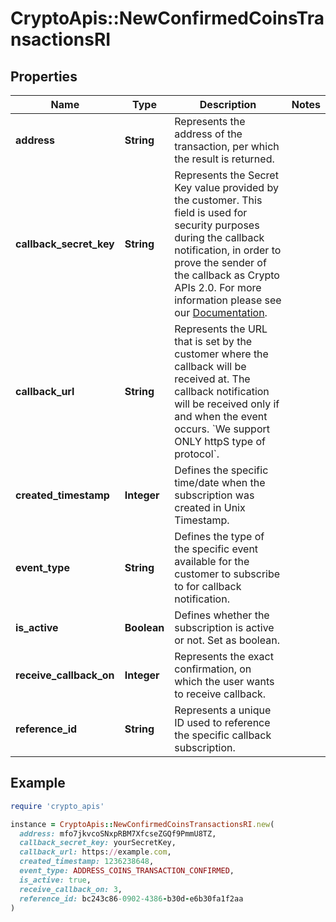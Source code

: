 # CryptoApis::NewConfirmedCoinsTransactionsRI

## Properties

| Name | Type | Description | Notes |
| ---- | ---- | ----------- | ----- |
| **address** | **String** | Represents the address of the transaction, per which the result is returned. |  |
| **callback_secret_key** | **String** | Represents the Secret Key value provided by the customer. This field is used for security purposes during the callback notification, in order to prove the sender of the callback as Crypto APIs 2.0. For more information please see our [Documentation](https://developers.cryptoapis.io/technical-documentation/general-information/callbacks#callback-security). |  |
| **callback_url** | **String** | Represents the URL that is set by the customer where the callback will be received at. The callback notification will be received only if and when the event occurs. &#x60;We support ONLY httpS type of protocol&#x60;. |  |
| **created_timestamp** | **Integer** | Defines the specific time/date when the subscription was created in Unix Timestamp. |  |
| **event_type** | **String** | Defines the type of the specific event available for the customer to subscribe to for callback notification. |  |
| **is_active** | **Boolean** | Defines whether the subscription is active or not. Set as boolean. |  |
| **receive_callback_on** | **Integer** | Represents the exact confirmation, on which the user wants to receive callback. |  |
| **reference_id** | **String** | Represents a unique ID used to reference the specific callback subscription. |  |

## Example

```ruby
require 'crypto_apis'

instance = CryptoApis::NewConfirmedCoinsTransactionsRI.new(
  address: mfo7jkvcoSNxpRBM7XfcseZGQf9PmmU8TZ,
  callback_secret_key: yourSecretKey,
  callback_url: https://example.com,
  created_timestamp: 1236238648,
  event_type: ADDRESS_COINS_TRANSACTION_CONFIRMED,
  is_active: true,
  receive_callback_on: 3,
  reference_id: bc243c86-0902-4386-b30d-e6b30fa1f2aa
)
```

